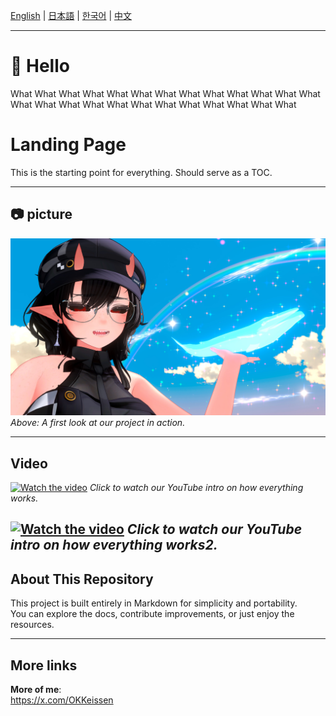 [English](README.md) | [日本語](README.ja.md) | [한국어](README.ko.md) | [中文](README.zh.md)

---

# 🌟 Hello

What What What What What What What What 
What What What What What What What What What What What What What What What What What 

# Landing Page

This is the starting point for everything. Should serve as a TOC.

---

## 📷 picture

![Project Screenshot](assets/image1.jpeg)  
*Above: A first look at our project in action.*

---

## Video

[![Watch the video](https://img.youtube.com/vi/4lbDZrKahrI/hqdefault.jpg)](https://www.youtube.com/watch?v=4lbDZrKahrI)
*Click to watch our YouTube intro on how everything works.*

[![Watch the video](https://img.youtube.com/vi/a-0x7d_G6gc/hqdefault.jpg)](https://www.youtube.com/watch?v=a-0x7d_G6gc)
*Click to watch our YouTube intro on how everything works2.*
---

## About This Repository

This project is built entirely in Markdown for simplicity and portability.  
You can explore the docs, contribute improvements, or just enjoy the resources.

---

## More links

**More of me**:  
https://x.com/OKKeissen
